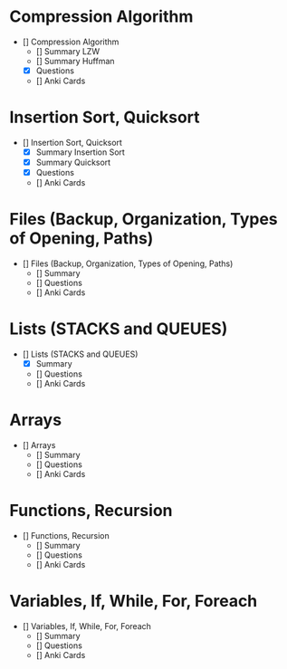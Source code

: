 # Compression Algorithm
- [] Compression Algorithm
    - [] Summary LZW
    - [] Summary Huffman
    - [x] Questions
    - [] Anki Cards

# Insertion Sort, Quicksort
- [] Insertion Sort, Quicksort
    - [x] Summary Insertion Sort
    - [x] Summary Quicksort
    - [x] Questions
    - [] Anki Cards

# Files (Backup, Organization, Types of Opening, Paths)
- [] Files (Backup, Organization, Types of Opening, Paths)
    - [] Summary
    - [] Questions
    - [] Anki Cards

# Lists (STACKS and QUEUES)
- [] Lists (STACKS and QUEUES)
    - [x] Summary
    - [] Questions
    - [] Anki Cards

# Arrays
- [] Arrays
    - [] Summary
    - [] Questions
    - [] Anki Cards

# Functions, Recursion
- [] Functions, Recursion
    - [] Summary
    - [] Questions
    - [] Anki Cards

# Variables, If, While, For, Foreach
- [] Variables, If, While, For, Foreach
    - [] Summary
    - [] Questions
    - [] Anki Cards
